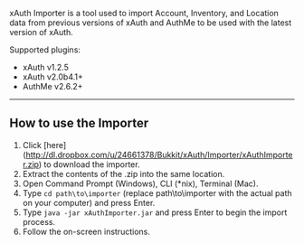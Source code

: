 xAuth Importer is a tool used to import Account, Inventory, and Location data from previous versions of xAuth and AuthMe to be used with the latest version of xAuth.

Supported plugins:
* xAuth v1.2.5
* xAuth v2.0b4.1+
* AuthMe v2.6.2+

***

## How to use the Importer
1. Click [here] (http://dl.dropbox.com/u/24661378/Bukkit/xAuth/Importer/xAuthImporter.zip) to download the importer.
2. Extract the contents of the .zip into the same location.
3. Open Command Prompt (Windows), CLI (*nix), Terminal (Mac).
4. Type `cd path\to\importer` (replace path\to\importer with the actual path on your computer) and press Enter.
5. Type `java -jar xAuthImporter.jar` and press Enter to begin the import process.
6. Follow the on-screen instructions.